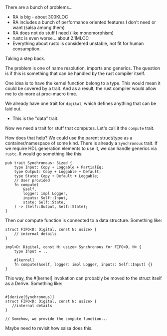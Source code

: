 There are a bunch of problems...
- RA is big - about 300KLOC
- RA includes a bunch of performance oriented features I don't need or want (salsa among them)
- RA does not do stuff I need (like monomorphism)
- rustc is even worse... about 2.1MLOC
- Everything about rustc is considered unstable, not fit for human consumption.

Taking a step back.  

The problem is one of name resolution, imports and generics.
The question is if this is something that can be handled by the rust compiler itself.

One idea is to have the kernel function belong to a type.  This would mean it could be
covered by a trait.  And as a result, the rust compiler would allow me to do more at proc-macro time.

We already have one trait for `digital`, which defines anything that can be laid out.

- This is the "data" trait.

Now we need a trait for stuff that computes.  Let's call it the `compute` trait. 

How does that help?  We could use the parent struct/type as a container/namespace of some
kind.  There is already a `Synchronous` trait.  If we require HDL generation elements
to use it, we can handle generics via `rustc`.  It would go something like this:

```rustc
pub trait Synchronous: Sized {
    type Input: Copy + Loggable + PartialEq;
    type Output: Copy + Loggable + Default;
    type State: Copy + Default + Loggable;
    // User provided
    fn compute(
        &self,
        logger: impl Logger,
        inputs: Self::Input,
        state: Self::State,
    ) -> (Self::Output, Self::State);
}
```

Then our compute function is connected to a data structure.  Something like:

```rustc
struct FIFO<D: Digital, const N: usize> {
    // internal details
}

impl<D: Digital, const N: usize> Synchronous for FIFO<D, N> {
    type Input = ..

    #[kernel]
    fn compute(&self, logger: impl Logger, inputs: Self::Input) {}
}
```

This way, the #[kernel] invokation can probably be moved to the struct
itself as a Derive.  Something like:

```rustc

#[derive(Synchronous)]
struct FIFO<D: Digital, const N: usize> {
   //internal details
}

// Somehow, we provide the compute function...

```

Maybe need to revisit how salsa does this.
